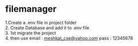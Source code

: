 # filemanager

1.Create a .env file in project folder<br>
2. Create Database and add it to .env file<br>
3. 1st migrate the project<br>
4. then use email : meshkat_cse@yahoo.com pass : 12345678 
